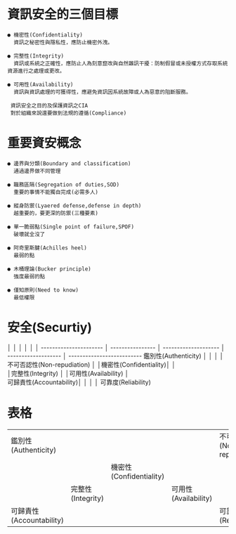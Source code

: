 # 資訊安全的三個目標
```
● 機密性(Confidentiality) 
  資訊之秘密性與隱私性，應防止機密外洩。

● 完整性(Integrity)
  資訊或系統之正確性，應防止人為刻意竄改與自然雜訊干擾：防制假冒或未授權方式存取系統資源進行之處理或更改。

● 可用性(Availability)
  資訊與資訊處理的可獲得性，應避免資訊因系統故障或人為惡意的阻斷服務。
  
 資訊安全之目的及保護資訊之CIA
 對於組織來說還要做到法規的遵循(Compliance)
```
# 重要資安概念
```
● 邊界與分類(Boundary and classification)
  通過邊界做不同管理

● 職務區隔(Segregation of duties,SOD)
  重要的事情不能獨自完成(必需多人)

● 縱身防禦(Lyaered defense,defense in depth)
  越重要的，要更深的防禦(三種要素)

● 單一脆弱點(Single point of failure,SPOF)
  破壞就全沒了

● 阿奇里斯腱(Achilles heel)
  最弱的點

● 木桶理論(Bucker principle)
  強度最弱的點

● 僅知原則(Need to know)
  最低權限
```
# 安全(Securtiy)
│                        │                  │                      │                     │                            │ 
 ----------------------  │ ---------------- │ -------------------- │ ------------------- │ -------------------------- 
 鑑別性(Authenticity)     │                  │                      │                     │ 不可否認性(Non-repudiation) 
                         │                  │機密性(Confidentiality)│                     │                            
                         │完整性(Integrity)  │                      │可用性(Availability) │                             
 可歸責性(Accountability)│                  │                      │                     │   可靠度(Reliability)       


 # 表格
 |            |       |      |      |            |
------------  | ----  | ---  | ---  | ---
鑑別性(Authenticity) |  |     |      | 不可否認性(Non-repudiation)
              |     |機密性(Confidentiality)|  | 
              | 完整性(Integrity)|  |可用性(Availability) | 
可歸責性(Accountability)|       |   |            | 可靠度(Reliability)  




